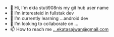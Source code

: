 - 👋 Hi, I'm ekta stuti908nis my git hub user name
- 👀 I’m interesteid in fullstak dev
- 🌱 I’m currently learning ...android dev
- 💞️ I’m looking to collaborate on ...
- 📫 How to reach me ...ekatasajwan@gmail.com

<!---
Ekta is a ✨ special ✨ repository because its `README.md` (this file) appears on your GitHub profile.
You can click the Preview link to take a look at your changes.
--->
